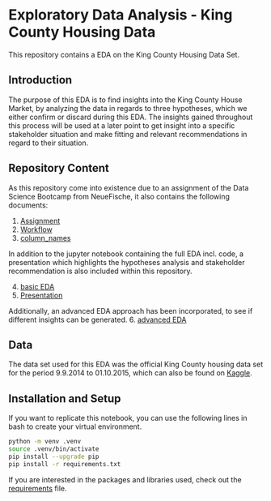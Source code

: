 # Exploratory Data Analysis - King County Housing Data

This repository contains a EDA on the King County Housing Data Set.
## Introduction

The purpose of this EDA is to find insights into the King County House Market, by analyzing the data in regards to three hypotheses, which we either confirm or discard during this EDA. The insights gained throughout this process will be used at a later point to get insight into a specific stakeholder situation and make fitting and relevant recommendations in regard to their situation.


## Repository Content

As this repository come into existence due to an assignment of the Data Science Bootcamp from NeueFische, it also contains the following documents:

1. [Assignment](assignment.md)
2. [Workflow](workflow.md)
3. [column_names](column_names.md)

In addition to the jupyter notebook containing the full EDA incl. code, a presentation which highlights the hypotheses analysis and stakeholder recommendation is also included within this repository.

4. [basic EDA](EDA_basic.ipynb)
5. [Presentation](EDA_presentation.pdf)

Additionally, an advanced EDA approach has been incorporated, to see if different insights can be generated.
6. [advanced EDA](EDA_advanced.ipynb)

## Data

The data set used for this EDA was the official King County housing data set for the period 9.9.2014 to 01.10.2015, which can also be found on [Kaggle](https://www.kaggle.com/harlfoxem/housesalesprediction?select=kc_house_data.csv).


## Installation and Setup

If you want to replicate this notebook, you can use the following lines in bash to create your virtual environment.

```bash
python -m venv .venv
source .venv/bin/activate
pip install --upgrade pip
pip install -r requirements.txt
```

If you are interested in the packages and libraries used, check out the [requirements](requirements.txt) file.

